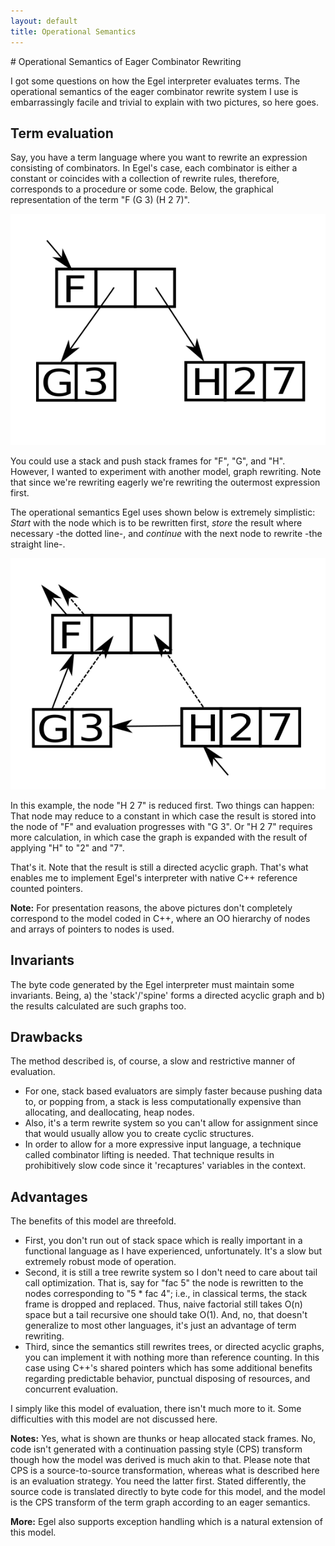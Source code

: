 ```yaml
---
layout: default
title: Operational Semantics
---
```

<html markdown="1">
<head>
<link rel="stylesheet" href="css/main.css">
</head>
<body markdown="1">
# Operational Semantics of Eager Combinator Rewriting

I got some questions on how the Egel interpreter evaluates terms. The operational semantics of the eager combinator rewrite system I use is embarrassingly facile and trivial to explain with two pictures, so here goes.

## Term evaluation
Say, you have a term language where you want to rewrite an expression consisting of combinators. In Egel's case, each 
combinator is either a constant or coincides with a collection of rewrite rules, therefore, corresponds to a procedure or
some code. Below, the graphical representation of the term "F (G 3) (H 2 7)".

![A term](tree1.png)

You could use a stack and push stack frames for "F", "G", and "H". However, I wanted to experiment with another model, graph 
rewriting. 
Note that since we're rewriting eagerly we're rewriting the outermost expression first.

The operational semantics Egel uses shown below is extremely simplistic: *Start* with the node which is to be rewritten first,
*store* the result where necessary -the dotted line-, and *continue* with the next node to rewrite -the straight line-.

![Term traversal](tree2.png)

In this example, the node "H 2 7" is reduced first. Two things can happen: That node may reduce to a constant 
in which case the result is stored into the node of "F" and evaluation progresses with "G 3". Or "H 2 7" requires more
calculation, in which case the graph is expanded with the result of applying "H" to "2" and "7".

That's it. Note that the result is still a directed acyclic graph. That's what enables me to implement Egel's interpreter with native C++ reference counted pointers.

**Note:** For presentation reasons, the above pictures don't completely correspond to the model coded in C++, where an OO
hierarchy of nodes and arrays of pointers to nodes is used.

## Invariants

The byte code generated by the Egel interpreter must maintain some invariants. Being, 
a) the 'stack'/'spine' forms a directed acyclic graph and b) the results calculated are such graphs too.

## Drawbacks

The method described is, of course, a slow and restrictive manner of evaluation.
+ For one, stack based evaluators are simply faster because pushing data to, or popping from, a stack is less 
  computationally expensive than allocating, and deallocating, heap nodes.
+ Also, it's a term rewrite system so you can't allow for assignment since that would usually allow you to 
  create cyclic structures.
+ In order to allow for a more expressive input language, a technique called combinator lifting is needed. That
  technique results in prohibitively slow code since it 'recaptures' variables in the context.

## Advantages

The benefits of this model are threefold.

+ First, you don't run out of stack space which is really important in a functional language as I have experienced, 
  unfortunately. It's a slow but extremely robust mode of operation.
+ Second, it is still a tree rewrite system so I don't need to care about tail call optimization. That is, say for "fac 5"
  the node is rewritten to the nodes corresponding to "5 * fac 4"; i.e., in classical terms, the stack frame is dropped and
  replaced. Thus, naive factorial still takes O(n) space but a tail recursive one should take O(1).
  And, no, that doesn't generalize to most other languages, it's just an advantage of term rewriting.
+ Third, since the semantics still rewrites trees, or directed acyclic graphs, you can implement it with nothing more than
  reference counting. In this case using C++'s shared pointers which has some additional benefits regarding predictable
  behavior, punctual disposing of resources, and concurrent evaluation.

I simply like this model of evaluation, there isn't much more to it. Some difficulties with 
this model are not discussed here.

**Notes:** Yes, what is shown are thunks or heap allocated stack frames. No, code isn't generated with a continuation passing
style (CPS) transform though how the model was derived is much akin to that. Please note that CPS is a source-to-source
transformation, whereas what is described here is an evaluation strategy. You need the latter first. Stated differently, the
source code is translated directly to byte code for this model, and the model is the CPS transform of the term graph 
according to an eager semantics.

**More:** Egel also supports exception handling which is a natural extension of this model. 
</body>
</html>
